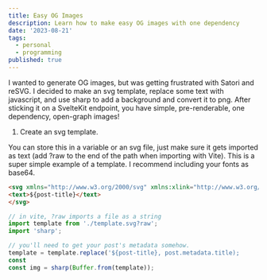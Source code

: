 ```yaml
---
title: Easy OG Images
description: Learn how to make easy OG images with one dependency 
date: '2023-08-21'
tags:
  - personal
  - programming
published: true
---
```


I wanted to generate OG images, but was getting frustrated with Satori and reSVG. I decided to make an svg template, replace some text with javascript, and use sharp to add a background and convert it to png. After sticking it on a SvelteKit endpoint, you have simple, pre-renderable, one dependency, open-graph images!

1. Create an svg template.

You can store this in a variable or an svg file, just make sure it gets imported as text (add ?raw to the end of the path when importing with Vite). This is a super simple example of a template. I recommend including your fonts as base64.

```html
<svg xmlns="http://www.w3.org/2000/svg" xmlns:xlink="http://www.w3.org/1999/xlink" viewBox="0 0 1910 1000" >
<text>${post-title}</text>
</svg>
```

```ts
// in vite, ?raw imports a file as a string
import template from './template.svg?raw';
import 'sharp';

// you'll need to get your post's metadata somehow.
template = template.replace('${post-title}, post.metadata.title);
const 
const img = sharp(Buffer.from(template));
```
